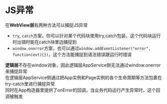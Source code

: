 # JS异常

在**WebView层**有两种方法可以捕捉JS异常  

* `try`, `catch`方案，你可以针对某个代码块使用try,catch包装，这个代码块运行时出错时能在catch块里边捕捉到
* `window.onerror`方案，也可以通过`window.addEventListener("error", function(evt){})`，这个方法能捕捉到语法错误跟运行时错误

**逻辑层**不存在window对象，因此逻辑层AppService侧无法通过window.onerror来捕捉异常  
在逻辑层AppService侧通过把App实例和Page实例的各个生命周期等方法包裹在try-catch里进行捕捉异常  
同时在App构造器里提供了onError的回调，当业务代码运行产生异常时，这个回调被触发  
